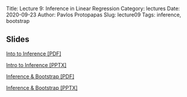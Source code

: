 Title: Lecture 9: Inference in Linear Regression
Category: lectures
Date: 2020-09-23
Author: Pavlos Protopapas
Slug: lecture09
Tags: inference, bootstrap

## Slides

[Into to Inference [PDF]]({attach}slides/Lecture9_IntroInference.pdf)

[Intro to Inference [PPTX]]({attach}slides/Lecture9_IntroInference.pptx)

[Inference & Bootstrap [PDF]]({attach}slides/Lecture9_Inference_Bootstrap.pdf)

[Inference & Bootstrap [PPTX]]({attach}slides/Lecture9_Inference_Bootstrap.pptx)
